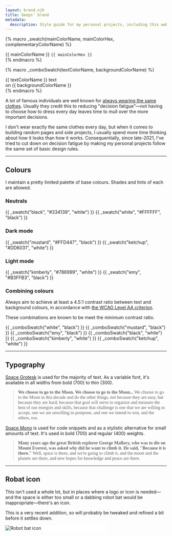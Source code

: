 ```yaml
---
layout: brand.njk
title: beeps' brand
metadata:
  description: Style guide for my personal projects, including this website.
---
```


{% macro _swatch(mainColorName, mainColorHex, complementaryColorName) %}

  <div class="page-swatch kim-!-margin-bottom-1" style="color: var(--brand-color-{{ complementaryColorName }}); background-color: var(--brand-color-{{ mainColorName }})">
    <span>{{ mainColorName }}</span>
    <code>{{ mainColorHex }}</code>
  </div>
{% endmacro %}

{% macro _comboSwatch(textColorName, backgroundColorName) %}

  <div class="page-swatch kim-!-margin-bottom-1" style="color: var(--brand-color-{{ textColorName }}); background-color: var(--brand-color-{{ backgroundColorName }})">
    <span>{{ textColorName }} text <br>on {{ backgroundColorName }}</span>
  </div>
{% endmacro %}

A lot of famous individuals are well known for [always wearing the same clothes](https://edition.cnn.com/2015/10/09/world/gallery/decision-fatigue-same-clothes/index.html). Usually they credit this to reducing "decision fatigue"—not having to choose how to dress every day leaves time to mull over the more important decisions.

I don't wear exactly the same clothes every day, but when it comes to building random pages and side projects, I usually spend more time thinking about how it looks than how it works. Consequentially, since late-2021, I've tried to cut down on decision fatigue by making my personal projects follow the same set of basic design rules.

---

## Colours

I maintain a pretty limited palette of base colours. Shades and tints of each are allowed.

### Neutrals

{{ _swatch("black", "#334139", "white") }}
{{ _swatch("white", "#FFFFFF", "black") }}

### Dark mode

{{ _swatch("mustard", "#FFD447", "black") }}
{{ _swatch("ketchup", "#DD6031", "white") }}

### Light mode

{{ _swatch("kimberly", "#786999", "white") }}
{{ _swatch("emy", "#B3FFB3", "black") }}

### Combining colours

Always aim to achieve at least a 4.5:1 contrast ratio between text and background colours, in accordance with [the WCAG Level AA criterion](https://www.w3.org/WAI/WCAG21/Understanding/contrast-minimum.html).

These combinations are known to be meet the minimum contrast ratio.

{{ _comboSwatch("white", "black") }}
{{ _comboSwatch("mustard", "black") }}
{{ _comboSwatch("emy", "black") }}
{{ _comboSwatch("black", "white") }}
{{ _comboSwatch("kimberly", "white") }}
{{ _comboSwatch("ketchup", "white") }}

---

## Typography

[Space Grotesk](https://fonts.google.com/specimen/Space+Grotesk) is used for the majority of text. As a variable font, it's available in all widths from bold (700) to thin (300).

> <div style="font-family:'Space Grotesk'"><span style="font-weight:700">We choose to go to the Moon. </span> <span style="font-weight:600">We choose to go to the Moon... </span><span style="font-weight:500">We choose to go to the Moon in this decade and do the other things, not because they are easy, but because they are hard; </span><span style="font-weight:400">because that goal will serve to organize and measure the best of our energies and skills,</span> <span style="font-weight:300">because that challenge is one that we are willing to accept, one we are unwilling to postpone, and one we intend to win, and the others, too.</span></div>

[Space Mono](https://fonts.google.com/specimen/Space+Mono) is used for code snippets and as a stylistic alternative for small amounts of text. It's used in bold (700) and regular (400) weights.

> <div style="font-family:'Space Mono'"><span style="font-weight:700">Many years ago the great British explorer George Mallory, who was to die on Mount Everest, was asked why did he want to climb it. He said, "Because it is there." </span><span style="font-weight:400">Well, space is there, and we're going to climb it, and the moon and the planets are there, and new hopes for knowledge and peace are there.</span></div>

---

## Robat icon

This isn't used a whole lot, but in places where a logo or icon is needed—and the space is either too small or a dabbing robot bat would be inappropriate—there's an icon.

This is a very recent addition, so will probably be tweaked and refined a bit before it settles down.

<div style="max-width:320px;background-color:white" class="kim-!-margin-bottom-6 kim-!-padding-6">
  <img src="{{ '/assets/images/icons/icon-mask.svg' | url }}" alt="Robot bat icon" class="kim-!-margin-0">
</div>
